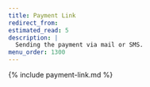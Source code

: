 ```yaml
---
title: Payment Link
redirect_from:
estimated_read: 5
description: |
  Sending the payment via mail or SMS.
menu_order: 1300
---
```


{% include payment-link.md %}